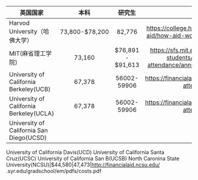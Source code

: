 
| 英国国家           |本科|研究生|link                                     |
| ------------- |:-------------:|:--------:|:----------------------------------:|
Harvod University（哈佛大学）|73,800-$78,200|82,776|https://college.harvard.edu/financial-aid/how-aid-works/cost-attendance|
MIT(麻省理工学院)|73,160|$76,891 - $91,613|https://sfs.mit.edu/undergraduate-students/the-cost-of-attendance/annual-student-budget/
University of California Berkeley(UCB)|67,378|56002-59906|https://financialaid.berkeley.edu/cost-attendance
University of California Berkeley(UCLA)|67,378|56002-59906|https://financialaid.berkeley.edu/cost-attendance
University of California San Diego(UCSD)|
University of California Davis(UCD)
University of California Santa Cruz(UCSC)
University of California San B(UCSB)
North Caronina State University(NCSU)|$44,580|47,473|http://financialaid.ncsu.edu/
.syr.edu/gradschool/em/pdfs/costs.pdf
